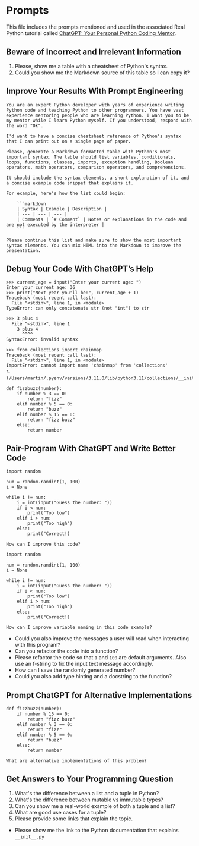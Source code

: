 # Prompts

This file includes the prompts mentioned and used in the associated Real Python tutorial called [ChatGPT: Your Personal Python Coding Mentor](https://realpython.com/chatgpt-coding-mentor-python/).

## Beware of Incorrect and Irrelevant Information

1. Please, show me a table with a cheatsheet of Python's syntax.
2. Could you show me the Markdown source of this table so I can copy it?

## Improve Your Results With Prompt Engineering

```
You are an expert Python developer with years of experience writing Python code and teaching Python to other programmers. You have vast experience mentoring people who are learning Python. I want you to be my mentor while I learn Python myself. If you understood, respond with the word "Ok".
```

```
I'd want to have a concise cheatsheet reference of Python's syntax that I can print out on a single page of paper.

Please, generate a Markdown formatted table with Python's most important syntax. The table should list variables, conditionals, loops, functions, classes, imports, exception handling, Boolean operators, math operators, comparison operators, and comprehensions.

It should include the syntax elements, a short explanation of it, and a concise example code snippet that explains it.

For example, here's how the list could begin:

    ```markdown
    | Syntax | Example | Description |
    | --- | --- | --- |
    | Comments | `# Comment` | Notes or explanations in the code and are not executed by the interpreter |
    ```

Please continue this list and make sure to show the most important syntax elements. You can mix HTML into the Markdown to improve the presentation.
```

## Debug Your Code With ChatGPT’s Help

```
>>> current_age = input("Enter your current age: ")
Enter your current age: 36
>>> print("Next year you'll be:", current_age + 1)
Traceback (most recent call last):
  File "<stdin>", line 1, in <module>
TypeError: can only concatenate str (not "int") to str
```

```
>>> 3 plus 4
  File "<stdin>", line 1
    3 plus 4
      ^^^^
SyntaxError: invalid syntax
```

```
>>> from collections import chainmap
Traceback (most recent call last):
  File "<stdin>", line 1, in <module>
ImportError: cannot import name 'chainmap' from 'collections'
⮑ (/Users/martin/.pyenv/versions/3.11.0/lib/python3.11/collections/__init__.py)
```

```
def fizzbuzz(number):
    if number % 3 == 0:
        return "fizz"
    elif number % 5 == 0:
        return "buzz"
    elif number % 15 == 0:
        return "fizz buzz"
    else:
        return number
```

## Pair-Program With ChatGPT and Write Better Code

```
import random

num = random.randint(1, 100)
i = None

while i != num:
    i = int(input("Guess the number: "))
    if i < num:
        print("Too low")
    elif i > num:
        print("Too high")
    else:
        print("Correct!)

How can I improve this code?
```

```
import random

num = random.randint(1, 100)
i = None

while i != num:
    i = int(input("Guess the number: "))
    if i < num:
        print("Too low")
    elif i > num:
        print("Too high")
    else:
        print("Correct!)

How can I improve variable naming in this code example?
```

- Could you also improve the messages a user will read when interacting with this program?
- Can you refactor the code into a function?
- Please refactor the code so that `1` and `100` are default arguments. Also use an f-string to fix the input text message accordingly.
- How can I save the randomly generated number?
- Could you also add type hinting and a docstring to the function?

## Prompt ChatGPT for Alternative Implementations

```
def fizzbuzz(number):
    if number % 15 == 0:
        return "fizz buzz"
    elif number % 3 == 0:
        return "fizz"
    elif number % 5 == 0:
        return "buzz"
    else:
        return number

What are alternative implementations of this problem?
```

## Get Answers to Your Programming Question

1. What's the difference between a list and a tuple in Python?
2. What's the difference between mutable vs immutable types?
3. Can you show me a real-world example of both a tuple and a list?
4. What are good use cases for a tuple?
5. Please provide some links that explain the topic.

- Please show me the link to the Python documentation that explains `__init__.py`